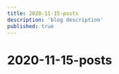```yaml
---
title: 2020-11-15-posts
description: 'blog description'
published: true
---
```


# 2020-11-15-posts
